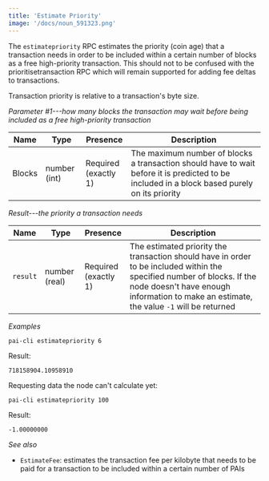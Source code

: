 ```yaml
---
title: 'Estimate Priority'
image: '/docs/noun_591323.png'
---
```


The `estimatepriority` RPC estimates the priority (coin age) that a transaction needs in order to be included within a certain number of blocks as a free high-priority transaction. This should not to be confused with the prioritisetransaction RPC which will remain supported for adding fee deltas to transactions.

Transaction priority is relative to a transaction's byte size.

*Parameter #1---how many blocks the transaction may wait before being included as a free high-priority transaction*

| Name    | Type   | Presence                | Description
|---------|--------|-------------------------|-------------
|Blocks | number (int) | Required<br>(exactly 1) | The maximum number of blocks a transaction should have to wait before it is predicted to be included in a block based purely on its priority 


*Result---the priority a transaction needs*

| Name    | Type   | Presence                | Description
|---------|--------|-------------------------|-------------
|`result` | number (real) | Required<br>(exactly 1) | The estimated priority the transaction should have in order to be included within the specified number of blocks.  If the node doesn't have enough information to make an estimate, the value `-1` will be returned


*Examples*

```
pai-cli estimatepriority 6
```

Result:

```
718158904.10958910
```

Requesting data the node can't calculate yet:

```
pai-cli estimatepriority 100
```

Result:

```
-1.00000000
```

*See also*

* `EstimateFee`: estimates the transaction fee per kilobyte that needs to be paid for a transaction to be included within a certain number of PAIs
